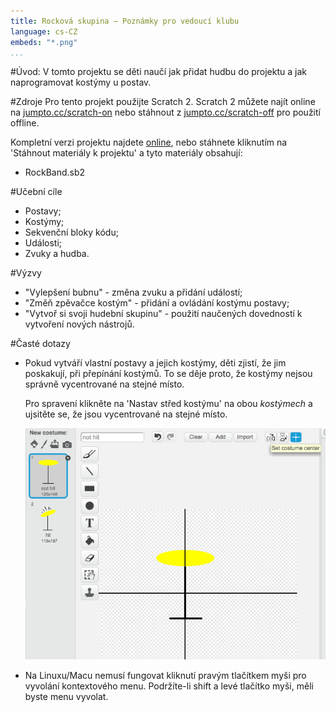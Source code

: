 ```yaml
---
title: Rocková skupina — Poznámky pro vedoucí klubu
language: cs-CZ
embeds: "*.png"
...
```


#Úvod:
V tomto projektu se děti naučí jak přidat hudbu do projektu a jak naprogramovat kostýmy u postav.

#Zdroje
Pro tento projekt použijte Scratch 2. Scratch 2 můžete najít online na [jumpto.cc/scratch-on](http://jumpto.cc/scratch-on) nebo stáhnout z [jumpto.cc/scratch-off](http://jumpto.cc/scratch-off) pro použití offline.

Kompletní verzi projektu najdete <a href="http://scratch.mit.edu/projects/26741186/#editor">online</a>, nebo stáhnete kliknutím na 'Stáhnout materiály k projektu' a tyto materiály obsahují:

+ RockBand.sb2

#Učební cíle
+ Postavy;
+ Kostýmy;
+ Sekvenční bloky kódu;
+ Události;
+ Zvuky a hudba.

#Výzvy
+ "Vylepšení bubnu" - změna zvuku a přidání událostí;
+ "Změň zpěvačce kostým" - přidání a ovládání kostýmu postavy;
+ "Vytvoř si svoji hudební skupinu" - použití naučených dovedností k vytvoření nových nástrojů.

#Časté dotazy
+ Pokud vytváří vlastní postavy a jejich kostýmy, děti zjistí, že jim poskakují, při přepínání kostýmů. To se děje proto, že kostýmy nejsou správně vycentrované na stejné místo.

	Pro spravení klikněte na 'Nastav střed kostýmu' na obou _kostýmech_ a ujsitěte se, že jsou vycentrované na stejné místo.

	![screenshot](band-center.png)

+ Na Linuxu/Macu nemusí fungovat kliknutí pravým tlačítkem myši pro vyvolání kontextového menu. Podržíte-li shift a levé tlačítko myši, měli byste menu vyvolat.